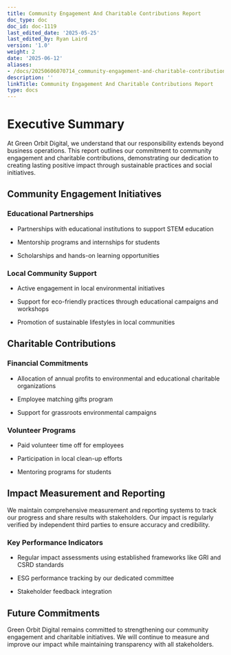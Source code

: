 ```yaml
---
title: Community Engagement And Charitable Contributions Report
doc_type: doc
doc_id: doc-1119
last_edited_date: '2025-05-25'
last_edited_by: Ryan Laird
version: '1.0'
weight: 2
date: '2025-06-12'
aliases:
- /docs/20250606070714_community-engagement-and-charitable-contributions-report_1_1/
description: ''
linkTitle: Community Engagement And Charitable Contributions Report
type: docs
---
```


# Executive Summary

At Green Orbit Digital, we understand that our responsibility extends beyond business operations. This report outlines our commitment to community engagement and charitable contributions, demonstrating our dedication to creating lasting positive impact through sustainable practices and social initiatives.

## Community Engagement Initiatives

### Educational Partnerships

- Partnerships with educational institutions to support STEM education

- Mentorship programs and internships for students

- Scholarships and hands-on learning opportunities

### Local Community Support

- Active engagement in local environmental initiatives

- Support for eco-friendly practices through educational campaigns and workshops

- Promotion of sustainable lifestyles in local communities

## Charitable Contributions

### Financial Commitments

- Allocation of annual profits to environmental and educational charitable organizations

- Employee matching gifts program

- Support for grassroots environmental campaigns

### Volunteer Programs

- Paid volunteer time off for employees

- Participation in local clean-up efforts

- Mentoring programs for students

## Impact Measurement and Reporting

We maintain comprehensive measurement and reporting systems to track our progress and share results with stakeholders. Our impact is regularly verified by independent third parties to ensure accuracy and credibility.

### Key Performance Indicators

- Regular impact assessments using established frameworks like GRI and CSRD standards

- ESG performance tracking by our dedicated committee

- Stakeholder feedback integration

## Future Commitments

Green Orbit Digital remains committed to strengthening our community engagement and charitable initiatives. We will continue to measure and improve our impact while maintaining transparency with all stakeholders.
